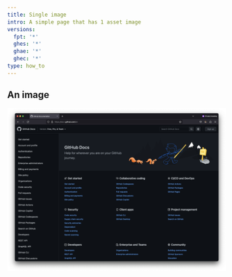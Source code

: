 ```yaml
---
title: Single image
intro: A simple page that has 1 asset image
versions:
  fpt: '*'
  ghes: '*'
  ghae: '*'
  ghec: '*'
type: how_to
---
```


## An image

![This is the alt text](/assets/images/_fixtures/screenshot.png)
